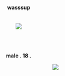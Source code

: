 <p align="center">
  <b>wasssup</b><br>
  <br><br> 
  <img src="https://github.com/user-attachments/assets/af5e2b7e-d589-4598-b8a1-f2dd68b62988">

  <br><br>
  
<p align="center">
  <b>male . 18 .</b><br>
  

  ㅤㅤㅤㅤㅤㅤㅤ    ㅤㅤㅤㅤㅤㅤㅤ    ㅤㅤㅤㅤㅤㅤㅤ       ㅤ  ㅤㅤㅤ       ![](https://komarev.com/ghpvc/?username=spikemuth&color=grey&label=+listeners🎧)

